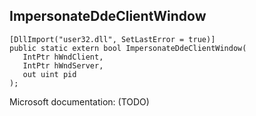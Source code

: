 ## ImpersonateDdeClientWindow

```
[DllImport("user32.dll", SetLastError = true)]
public static extern bool ImpersonateDdeClientWindow(
   IntPtr hWndClient,
   IntPtr hWndServer,
   out uint pid
);
```

Microsoft documentation: (TODO)
